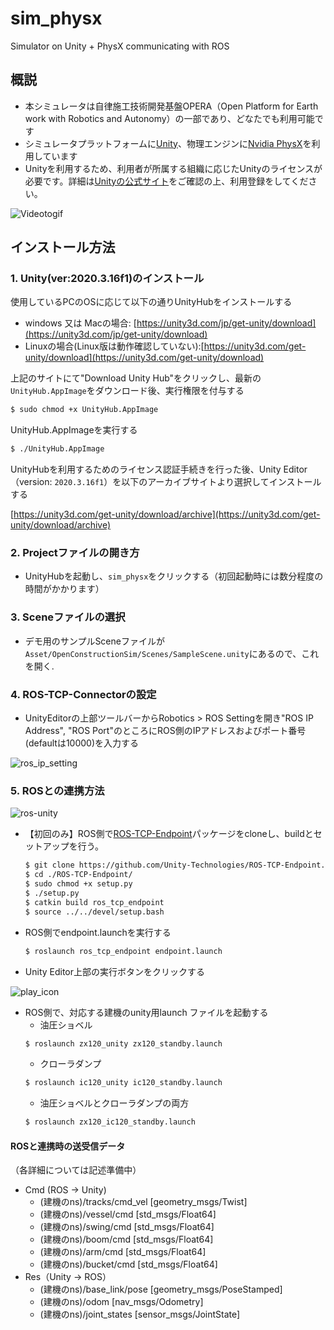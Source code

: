 # sim_physx
Simulator on Unity + PhysX communicating with ROS

## 概説
- 本シミュレータは自律施工技術開発基盤OPERA（Open Platform for Earth work with Robotics and Autonomy）の一部であり、どなたでも利用可能です
- シミュレータプラットフォームに[Unity](https://unity.com/)、物理エンジンに[Nvidia PhysX](https://www.nvidia.com/ja-jp/drivers/physx/physx-9-19-0218-driver/)を利用しています
- Unityを利用するため、利用者が所属する組織に応じたUnityのライセンスが必要です。詳細は[Unityの公式サイト](https://store.unity.com/ja)をご確認の上、利用登録をしてください。


![Videotogif](https://user-images.githubusercontent.com/24404939/159425467-c244de28-354e-4d2a-a615-5ccafc7b9709.gif)

## インストール方法
### 1. Unity(ver:2020.3.16f1)のインストール
使用しているPCのOSに応じて以下の通りUnityHubをインストールする


- windows 又は Macの場合: [https://unity3d.com/jp/get-unity/download](https://unity3d.com/jp/get-unity/download)
- Linuxの場合(Linux版は動作確認していない):[https://unity3d.com/get-unity/download](https://unity3d.com/get-unity/download)
 
 上記のサイトにて"Download Unity Hub"をクリックし、最新の`UnityHub.AppImage`をダウンロード後、実行権限を付与する
  ```bash
  $ sudo chmod +x UnityHub.AppImage
  ```
  UnityHub.AppImageを実行する
   ```bash
   $ ./UnityHub.AppImage
   ```
  UnityHubを利用するためのライセンス認証手続きを行った後、Unity Editor（version: `2020.3.16f1`）を以下のアーカイブサイトより選択してインストールする

[https://unity3d.com/get-unity/download/archive](https://unity3d.com/get-unity/download/archive)

### 2. Projectファイルの開き方
- UnityHubを起動し、`sim_physx`をクリックする（初回起動時には数分程度の時間がかかります）

### 3. Sceneファイルの選択
- デモ用のサンプルSceneファイルが`Asset/OpenConstructionSim/Scenes/SampleScene.unity`にあるので、これを開く.  

### 4. ROS-TCP-Connectorの設定
- UnityEditorの上部ツールバーからRobotics > ROS Settingを開き"ROS IP Address", "ROS Port"のところにROS側のIPアドレスおよびポート番号(defaultは10000)を入力する

![ros_ip_setting](https://user-images.githubusercontent.com/24404939/159395478-46617a2f-b05c-4227-9fc9-d93712dc4b9f.jpg)

### 5. ROSとの連携方法
![ros-unity](https://user-images.githubusercontent.com/24404939/161001271-0f81d211-4c8e-4341-8f9f-86a02e958c4d.jpg)
- 【初回のみ】ROS側で[ROS-TCP-Endpoint](https://github.com/Unity-Technologies/ROS-TCP-Endpoint)パッケージをcloneし、buildとセットアップを行う。
  ```bash
  $ git clone https://github.com/Unity-Technologies/ROS-TCP-Endpoint.git
  $ cd ./ROS-TCP-Endpoint/
  $ sudo chmod +x setup.py
  $ ./setup.py
  $ catkin build ros_tcp_endpoint
  $ source ../../devel/setup.bash
  ```
- ROS側でendpoint.launchを実行する
  ```bash
  $ roslaunch ros_tcp_endpoint endpoint.launch
  ```
- Unity Editor上部の実行ボタンをクリックする

![play_icon](https://user-images.githubusercontent.com/24404939/159396113-993ff0b2-d2bb-4567-ac68-0eafc9f524ac.png)
- ROS側で、対応する建機のunity用launch ファイルを起動する
  - 油圧ショベル
  ```bash
  $ roslaunch zx120_unity zx120_standby.launch
  ```
  - クローラダンプ
  ```bash
  $ roslaunch ic120_unity ic120_standby.launch
  ```
  - 油圧ショベルとクローラダンプの両方
  ```bash
  $ roslaunch zx120_ic120_standby.launch
  ```
 #### ROSと連携時の送受信データ
（各詳細については記述準備中）
- Cmd (ROS -> Unity)
  - (建機のns)/tracks/cmd_vel [geometry_msgs/Twist]
  - (建機のns)/vessel/cmd [std_msgs/Float64]
  - (建機のns)/swing/cmd [std_msgs/Float64]
  - (建機のns)/boom/cmd [std_msgs/Float64]
  - (建機のns)/arm/cmd [std_msgs/Float64]
  - (建機のns)/bucket/cmd [std_msgs/Float64]
- Res（Unity -> ROS）
  - (建機のns)/base_link/pose [geometry_msgs/PoseStamped]
  - (建機のns)/odom [nav_msgs/Odometry]
  - (建機のns)/joint_states [sensor_msgs/JointState]
